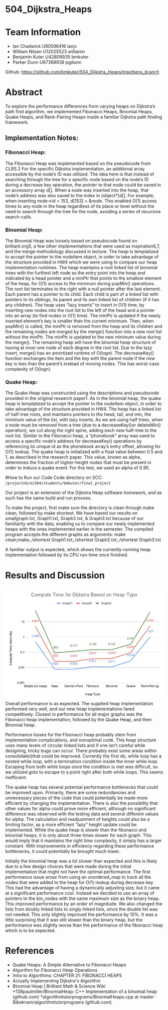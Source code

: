 # 504_Dijkstra_Heaps
 
# Team Information
* Ian Chadwick  	U90596416  	ianjc
* William Nilsen  	U12025523 	williamn
* Benjamin Kuter  	U42809935  	bmkuter
* Parker Dunn 		U67368938  	pgdunn

Github: https://github.com/bmkuter/504_Dijkstra_Heaps/tree/bens_branch

# Abstract
To explore the performance differences from varying heaps on Dijkstra’s path find algorithm, we implemented Fibonacci Heaps, Binomial Heaps, Quake Heaps, and Rank-Pairing Heaps inside a familiar Dijkstra path finding framework. 

## Implementation Notes:
### Fibonacci Heap:
The Fibonacci Heap was implemented based on the pseudocode from CLRS.2 For the specific Dijkstra implementation, an additional array accessible by the node’s ID was utilized. The idea here is that instead of searching through the tree for a specific node based on the node’s ID during a decrease key operation, the pointer to that node could be saved in an accessory array d[]. When a node was inserted into the heap, that node’s address was also saved to the index in (object*)d[]. For example, when inserting node->id = 153,  d[153] = &node. This enabled O(1) access times to any node in the heap regardless of its place or level without the need to search through the tree for the node, avoiding a series of recursive search-calls.

### Binomial Heap:
The Binomial Heap was loosely based on pseudocode found on brilliant.org5, a few other implementations that were used as inspiration6,7, and the merge methodology discussed in lecture. The heap is templatized to accept the pointer to the nodeItem object, in order to take advantage of the structure provided in HW4 which we were using to compare our heap implementation runtimes. 
The heap maintains a root linked list of binomial trees with the furthest left node as the entry point into the heap and indicated by a head pointer and a minPtr that points to the smallest element of the heap, for O(1) access to the minimum during popMin() operations. The root list terminates to the right with a null pointer after the last element. Each parent has a pointer to its child. Each child is part of a linked list with pointers to its siblings, its parent and its own linked list of children (if it has any children). 
The heap uses “lazy inserts” to insert in O(1) time, by inserting new nodes into the root list to the left of the head and a pointer into an array (to find nodes in O(1) time). The minPtr is updated if the newly inserted element’s key is smaller than the current minimum. 
Then, when popMin() is called, the minPtr is removed from the heap and its children and the remaining nodes are merged by the merge() function into a new root list without the minPtr. The minPtr is updated to the new minimum value during the merge(). The remaining heap will have the binomial heap structure of having at most one node of each degree in the root list. Due to the lazy insert, merge() has an amortized runtime of O(logn). The decreaseKey() function exchanges the item and the key with the parent node if the new key is less than the parent’s instead of moving nodes. This has worst-case complexity of O(logn).

### Quake Heap:
The Quake Heap was constructed using the descriptions and pseudocode provided in the original research paper1. As in the binomial heap, the quake heap is templatized to accept the pointer to the nodeItem object, in order to take advantage of the structure provided in HW4. The heap has a linked list of half-tree roots, and maintains pointers to the head, tail, and min, the minimum value of the list, with lazy inserts. As we are using half trees, when a node must be removed from a tree (due to a decreaseKey()or deleteMin() operation), we cut along the right spine, adding each new half-tree to the root list. Similar to the Fibonacci heap, a “phonebook” array was used to access a specific node’s address for decreaseKey() operations by referencing its unique id as the phonebook array’s entry offset, allowing for O(1) lookup. The quake heap is initialized with a float value between 0.5 and 1, as described in the research paper. This value, known as alpha, determines the fraction of higher-height nodes that must be present in order to induce a quake event. For this test, we used an alpha of 0.95.

#How to Run our Code
Code directory on SCC:
`/projectnb/ec504/students/bmkuter/final_project`

Our project is an extension of the Dijkstra Heap software homework, and as such has the same build and run process.

To make the project, first make sure the directory is clean through make clean, followed by make shortest. We have based our results on smallgraph.txt, Graph1.txt, Graph2.txt, & Graph3.txt because of our familiarity with the data,  enabling us to compare our newly implemented heaps with the ones implemented earlier in the semester. The compiled program accepts the different graphs as arguments:
make clean;make;./shortest Graph1.txt;./shortest Graph2.txt;./shortest Graph3.txt

A familiar output is expected, which shows the currently-running heap implementation followed by its CPU run-time once finished.

# Results and Discussion
![Results](img/results.jpg?raw=true)
Overall performance is as expected. The supplied heap implementation performed very well, and our new heap implementations fared competitively. Closest in performance for all major graphs was the Fibonacci heap implementation, followed by the Quake Heap, and then Binomial heap. 

Performance losses for the Fibonacci heap probably stem from implementation complications, and nonoptimal code. This heap structure uses many levels of circular linked lists and if one isn’t careful while designing, tricky bugs can occur. There probably exist some areas within consolidate()that could be improved. Currently the first do, while loop has a nested while loop, with a termination condition inside the inner while loop. Escaping from both while loops once the condition is met was difficult, so we utilized goto to escape to a point right after both while loops. This seems inefficient.

The quake heap has several potential performance bottlenecks that could be improved upon. Primarily, there are some redundancies and unnecessary pieces of the code that could potentially be made more efficient by changing the implementation. There is also the possibility that other values for alpha could prove more efficient, although no significant difference was observed with the testing data and several different values for alpha. The calculation and readjustment of heights could also be a limiting factor, as a more efficient “lazy” height update could be implemented. While the quake heap is slower than the fibonacci and binomial heaps, it is only about three times slower for each graph. This would imply that it maintains the right time complexity, it simply has a larger constant. With improvements in efficiency regarding these performance bottlenecks, it could potentially be brought much lower.

Initially the binomial heap was a lot slower than expected and this is likely due to a few design choices that were made during the initial implementation that might not have the optimal performance. The first performance issue arose from using an unordered_map to track all the nodes that were added to the heap for O(1) lookup during decrease key. This had the advantage of having a dynamically adjusting size, but it came at a significant performance cost. Instead we decided to use an array of pointers to the bin_nodes with the same maximum size as the binary heap. This improved performance by an order of magnitude. We also changed the lists from doubly linked lists to singly linked lists, since the double list was not needed. This only slightly improved the performance by 10%. It was a little surprising that it was still slower than the binary heap, but the performance was slightly worse than the performance of the fibonacci heap which is to be expected.

# References
* Quake Heaps: A Simple Alternative to Fibonacci Heaps 
* Algorithm for Fibonacci Heap Operations
* Intro to Algorithms: CHAPTER 21: FIBONACCI HEAPS
* Actually Implementing Dijkstra's Algorithm
* Binomial Heap | Brilliant Math & Science Wiki
*138paulmiller/BinomialHeap: C++ Implementation of a binomial heap (github.com)
*algorithmtutorprograms/BinomialHeaps.cpp at master · Bibeknam/algorithmtutorprograms (github.com)
